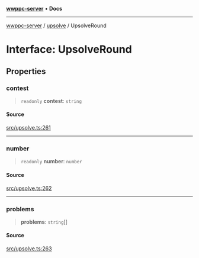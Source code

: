 [**wwppc-server**](../../README.md) • **Docs**

***

[wwppc-server](../../modules.md) / [upsolve](../README.md) / UpsolveRound

# Interface: UpsolveRound

## Properties

### contest

> `readonly` **contest**: `string`

#### Source

[src/upsolve.ts:261](https://github.com/WWPPC/WWPPC-server/blob/db20055e35fd52dcfa5e227481f94ec317e29b6f/src/upsolve.ts#L261)

***

### number

> `readonly` **number**: `number`

#### Source

[src/upsolve.ts:262](https://github.com/WWPPC/WWPPC-server/blob/db20055e35fd52dcfa5e227481f94ec317e29b6f/src/upsolve.ts#L262)

***

### problems

> **problems**: `string`[]

#### Source

[src/upsolve.ts:263](https://github.com/WWPPC/WWPPC-server/blob/db20055e35fd52dcfa5e227481f94ec317e29b6f/src/upsolve.ts#L263)
